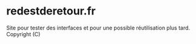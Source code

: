 # redestderetour.fr
Site pour tester des interfaces et pour une possible réutilisation plus tard. Copyright (C)
